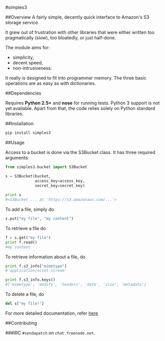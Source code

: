 #simples3

##Overview
A fairly simple, decently quick interface to Amazon's S3 storage service.

It grew out of frustration with other libraries that were either written too
pragmatically (slow), too bloatedly, or just half-done.

The module aims for:

 * simplicity,
 * decent speed,
 * non-intrusiveness.

It really is designed to fit into programmer memory. The three basic operations
are as easy as with dictionaries.

##Dependencies

Requires **Python 2.5+** and **nose** for running tests. Python 3 support is not yet available. Apart from that, the code relies solely on Python
standard libraries.

##Installation

```sh
pip install simples3
```

##Usage

Access to a bucket is done via the S3Bucket class. It has three required arguments:

```python
from simples3.bucket import S3Bucket

s = S3Bucket(bucket,
             access_key=access_key,
             secret_key=secret_key)
 
print s  
#<S3Bucket ... at 'https://s3.amazonaws.com/...'>
```
To add a file, simply do
```python
s.put("my file", "my content")
```
To retrieve a file do 
```python
f = s.get("my file")
print f.read()
#my content
```
To retrieve information about a file, do
```python
print f.s3_info["mimetype"]
#'application/octet-stream'

print f.s3_info.keys()
#['mimetype', 'modify', 'headers', 'date', 'size', 'metadata']
```
To delete a file, do
```python
del s["my file!"]
```

For more detailed documentation, refer [here](http://sendapatch.se/projects/simples3)

##Contributing

###IRC
``#sendapatch`` on ``chat.freenode.net``.
